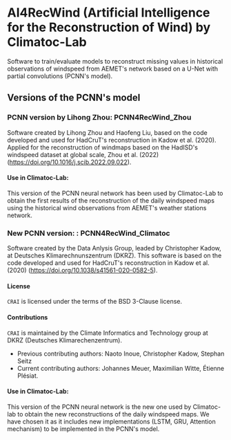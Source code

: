 # AI4RecWind (Artificial Intelligence for the Reconstruction of Wind) by Climatoc-Lab

Software to train/evaluate models to reconstruct missing values in historical observations of windspeed from AEMET's network based on a U-Net with partial convolutions (PCNN's model).

## Versions of the PCNN's model

### PCNN version by Lihong Zhou: PCNN4RecWind_Zhou

Software created by Lihong Zhou and Haofeng Liu, based on the code developed and used for HadCruT's reconstruction in Kadow et al. (2020). Applied for the reconstruction of windmaps based on the HadISD's windspeed dataset at global scale, Zhou et al. (2022) (https://doi.org/10.1016/j.scib.2022.09.022).

#### Use in Climatoc-Lab:
This version of the PCNN neural network has been used by Climatoc-Lab to obtain the first results of the reconstruction of the daily windspeed maps using the historical wind observations from AEMET's weather stations network.

### New PCNN version: : PCNN4RecWind_Climatoc

Software created by the Data Anlysis Group, leaded by Christopher Kadow, at Deutsches Klimarechnunszentrum (DKRZ). This software is based on the code developed and used for HadCruT's reconstruction in Kadow et al. (2020) (https://doi.org/10.1038/s41561-020-0582-5).

#### License

`CRAI` is licensed under the terms of the BSD 3-Clause license.

#### Contributions

`CRAI` is maintained by the Climate Informatics and Technology group at DKRZ (Deutsches Klimarechenzentrum).
- Previous contributing authors: Naoto Inoue, Christopher Kadow, Stephan Seitz
- Current contributing authors: Johannes Meuer, Maximilian Witte, Étienne Plésiat.

#### Use in Climatoc-Lab:
This version of the PCNN neural network is the new one used by Climatoc-lab to obtain the new reconstructions of the daily windspeed maps. We have chosen it as it includes new implementations (LSTM, GRU, Attention mechanism) to be implemented in the PCNN's model.



